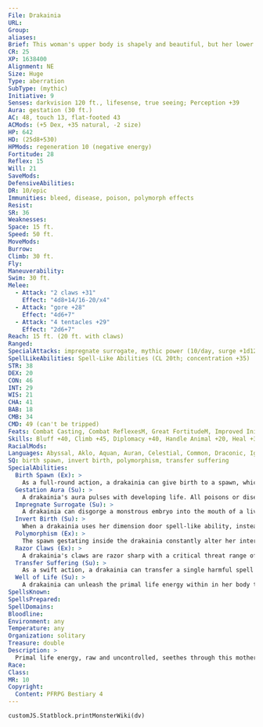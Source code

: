 ```yaml
---
File: Drakainia
URL: 
Group: 
aliases: 
Brief: This woman's upper body is shapely and beautiful, but her lower body is bloated, with pulsating tumors and writing tentacles.
CR: 25
XP: 1638400
Alignment: NE
Size: Huge
Type: aberration
SubType: (mythic)
Initiative: 9
Senses: darkvision 120 ft., lifesense, true seeing; Perception +39
Aura: gestation (30 ft.)
AC: 48, touch 13, flat-footed 43
ACMods: (+5 Dex, +35 natural, -2 size)
HP: 642
HD: (25d8+530)
HPMods: regeneration 10 (negative energy)
Fortitude: 28
Reflex: 15
Will: 21
SaveMods: 
DefensiveAbilities: 
DR: 10/epic
Immunities: bleed, disease, poison, polymorph effects
Resist: 
SR: 36
Weaknesses: 
Space: 15 ft.
Speed: 50 ft.
MoveMods: 
Burrow: 
Climb: 30 ft.
Fly: 
Maneuverability: 
Swim: 30 ft.
Melee: 
  - Attack: "2 claws +31"
    Effect: "4d8+14/16-20/x4"
  - Attack: "gore +28"
    Effect: "4d6+7"
  - Attack: "4 tentacles +29"
    Effect: "2d6+7"
Reach: 15 ft. (20 ft. with claws)
Ranged: 
SpecialAttacks: impregnate surrogate, mythic power (10/day, surge +1d12), razor claws, well of life
SpellLikeAbilities: Spell-Like Abilities (CL 20th; concentration +35)  Constant-freedom of movement, true seeing  At Will-dimension door  3/day-antilife shell, break enchantment, contagion (DC 28), quickened cure serious wounds, dimension door  1/day-antimagic field, destruction (DC 32), regenerateM
STR: 38
DEX: 20
CON: 46
INT: 29
WIS: 21
CHA: 41
BAB: 18
CMB: 34
CMD: 49 (can't be tripped)
Feats: Combat Casting, Combat ReflexesM, Great FortitudeM, Improved Initiative, Iron WillM, Lightning ReflexesM, Multiattack, Quick ChannelUM, Quicken Spell-Like Ability (cure serious wounds), Selective Channeling, Skill Focus (Perception), Weapon FocusM (claw), Weapon Focus (tentacle)
Skills: Bluff +40, Climb +45, Diplomacy +40, Handle Animal +20, Heal +30, Intimidate +43, Knowledge (arcana) +34, Knowledge (dungeoneering) +34, Knowledge (nature) +34, Perception +39, Sense Motive +30, Spellcraft +37, Swim +50, Use Magic Device +40
RacialMods: 
Languages: Abyssal, Aklo, Aquan, Auran, Celestial, Common, Draconic, Ignan, Infernal, Terran
SQ: birth spawn, invert birth, polymorphism, transfer suffering
SpecialAbilities:
  Birth Spawn (Ex): >
    As a full-round action, a drakainia can give birth to a spawn, which is a Large or smaller creature of her choice with a single random mutation (see the facing page). Each day she can produce any number of creatures whose combined total base CR does not exceed 3 + her Constitution modifier (usually 21).
  Gestation Aura (Su): >
    A drakainia's aura pulses with developing life. All poisons or diseases active within her 30-foot aura have an onset of 1 round and a frequency of 1/minute. Impregnated creatures within her aura gestate in 2d4 rounds. Any creature born within her aura gains a mutation as if it were the drakainia's spawn, though if the creature's parent was not impregnated by the drakainia, the creature born is an infant of the kind its biological parents would produce, and doesn't count toward the CR limit the drakainia can spawn per day.
  Impregnate Surrogate (Su): >
    A drakainia can disgorge a monstrous embryo into the mouth of a living, corporeal creature that is pinned or helpless. She makes a grapple combat maneuver check, and if she succeeds she impregnates that creature regardless of its gender. A mythic character must succeed at a DC 38 Fortitude saving throw to avoid being impregnated; a non-mythic character is impregnated automatically. An impregnated creature's pregnancy lasts for 2d4 rounds. During this pregnancy, the victim is nauseated until the monster bursts forth from the victim's abdomen, which deals 10d6 points of damage to the pregnant creature and applies the broken condition to any armor it is wearing. Remove disease (DC 28) eliminates the unnatural embryo. Alternatively, as a full-round action another creature can attempt to cut out the growing monster with a DC 38 Heal check. On a successful check, the offspring is removed, and the formerly pregnant creature takes 1d4 points of bleed damage. On failed check, the pregnant creature takes 2d6 points of bleed damage and is stunned for 1 round, but the offspring is not removed. The creature spawned by means of this impregnation is any creature of the drakainia's choice that is at least one size category smaller than the creature she impregnated. These spawn count against the drakainia's daily CR allowance for birth spawn (see above).
  Invert Birth (Su): >
    When a drakainia uses her dimension door spell-like ability, instead of the normal range, she can choose to teleport to any space occupied by one of her spawn that is within 1 mile of her. She doesn't need line of sight or knowledge of the spawn's location. If she chooses a spawn that is farther than a mile away, she does not lose the use of the spell-like ability, but does lose the action. On arrival, she explodes out from her offspring, destroying it entirely.
  Polymorphism (Ex): >
    The spawn gestating inside the drakainia constantly alter her internal construction, making her immune to bleed, disease, poison, and polymorph effects. When she is subject to a critical hit or a sneak attack, this polymorphism grants her a 75% chance of negating such attacks.
  Razor Claws (Ex): >
    A drakainia's claws are razor sharp with a critical threat range of 17-20 and a critical multiplier of x4.
  Transfer Suffering (Su): >
    As a swift action, a drakainia can transfer a single harmful spell effect or condition from herself to one of her offspring that is currently within her gestation aura.
  Well of Life (Su): >
    A drakainia can unleash the primal life energy within in her body to channel positive energy as if she were a 20th-level cleric (DC 35). She can use this ability 18 times per day and can choose to expend 1 use of mythic power at each use to maximize the damage healed.
SpellsKnown: 
SpellsPrepared: 
SpellDomains: 
Bloodline: 
Environment: any
Temperature: any
Organization: solitary
Treasure: double
Description: >
  Primal life energy, raw and uncontrolled, seethes through this mother of monsters. Her churning, distended belly mocks creation, birthing horrors and dismal failures. The weak are torn apart in the writhing mass of her nursery, while the strong transcend their hideous origins to become creatures of greatness in their own right. She is always encountered with at least a handful of her favored children, as well as other progeny she can sacrifice to protect herself. With their help, she impregnates those who come across her with twisted, monstrous life.  DRAKAINIA SPAWN  When a drakainia spawns, either through her own body or through a surrogate, what issues forth is a mutated abomination. Any impregnated creature that's within the drakainia's gestation aura has a child of the parents' race, but with one of the following mutations.  d% Mutation 01-10 Fatal Mutation The creature is birthed stillborn and horribly disfigured. 11-20 Covered in Eyes (Ex) Eyes cover the front and back of the creature's head. It gains all-around vision. 21-30 Chameleon Scales (Ex) This creature is covered in scales that shift their hue to blend in with their surroundings. The creature gains a +8 racial bonus on Stealth checks and gains hide in plain sight. 31-40 Poison Glands (Ex) The creature has a pair of poison sacs near its mouth. It gains immunity to poison, and three times per day it can spit a dose of poison up to 20 feet as a ranged touch attack. Poison: Contact-injury; save Fort DC 10 + 1/2 the creature's HD + its Constitution modifier; frequency 1/round for 6 rounds; effect 1d3 Con damage; cure 1 save. 41-50 Sticky (Ex) The creature's limbs are covered in tiny, hooked hairs that give its skin a downy appearance. It gains the grab ability on its primary natural attacks (if it has any) or its unarmed strike, and a +8 racial bonus on Climb checks. 51-60 Serpent-Headed Tail (Ex) The creature has a tail that ends in a snake head. This provides a +4 circumstance bonus on Perception checks and a primary bite attack (1d3 + the creature's Strength modifier for a Medium creature). In addition, the creature gains Improved Trip as a bonus feat. 61-70 Vestigial Companion (Ex) The creature has the head of an animal (usually a goat, chicken, or dog) growing out of its back or torso, providing the scent ability. If the base creature already has scent, this mutation allows it to determine the direction of a particular scent as a free action. 71-80 Multiple Heads (Ex) The creature has 2d4 heads, granting it a +4 racial bonus on saving throws against illusions and enchantments and a +8 racial bonus on Perception checks. The creature speaks an additional number of languages equal to its total number of heads. Each head speaks with a different voice. 81-90 Tentacles (Ex) The creature's legs are replaced with multiple tentacles. It can't be tripped and gains a +8 racial bonus to CMD and a +8 racial bonus on combat maneuver checks to grapple. 91-99 Impenetrable Skin (Ex) The drakainia spawn's skin is tough and scaly. It gains DR/- equal to half its HD (maximum 10). 100 Favored Spawn (Su) Favored spawn are those a drakainia has marked as successful or quasi-successful mutations. These powerful spawn gain a +4 luck bonus on all saving throws, a +4 increase to natural armor, a +4 inherent bonus to two ability scores, and 1 mythic rank.
Race: 
Class: 
MR: 10
Copyright:
  Content: PFRPG Bestiary 4
---
```

```dataviewjs
customJS.Statblock.printMonsterWiki(dv)
```
